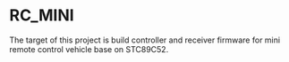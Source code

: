 # RC_MINI

The target of this project is build controller and receiver firmware for mini remote control vehicle base on STC89C52.
